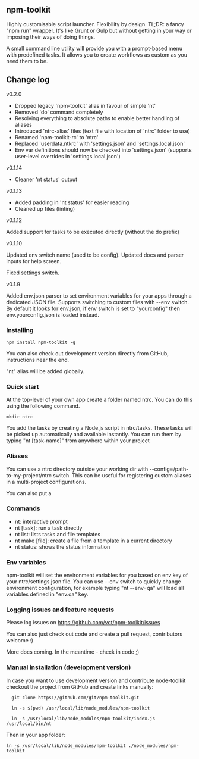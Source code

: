 ## npm-toolkit

Highly customisable script launcher. Flexibility by design.
TL;DR: a fancy "npm run" wrapper. It's like Grunt or Gulp but without getting in your way or imposing their ways of doing things.

A small command line utility will provide you with a prompt-based menu with predefined tasks.
It allows you to create workflows as custom as you need them to be.


## Change log

v0.2.0

* Dropped legacy 'npm-toolkit' alias in favour of simple 'nt'
* Removed 'do' command completely
* Resolving everything to absolute paths to enable better handling of aliases
* Introduced 'ntrc-alias' files (text file with location of 'ntrc' folder to use)
* Renamed 'npm-toolkit-rc' to 'ntrc'
* Replaced 'userdata.ntkrc' with 'settings.json' and 'settings.local.json'
* Env var definitions should now be checked into 'settings.json' (supports user-level overrides in 'settings.local.json')



v0.1.14

* Cleaner 'nt status' output


v0.1.13

* Added padding in 'nt status' for easier reading
* Cleaned up files (linting)



v0.1.12

Added support for tasks to be executed directly (without the do prefix)



v0.1.10

Updated env switch name (used to be config). Updated docs and parser inputs for help screen.

Fixed settings switch.



v0.1.9

Added env.json parser to set environment variables for your apps through a dedicated JSON file. Supports switching to custom files with --env switch.
By default it looks for env.json, if env switch is set to "yourconfig" then env.yourconfig.json is loaded instead.


### Installing

```
npm install npm-toolkit -g
```

You can also check out development version directly from GitHub, instructions near the end.

"nt" alias will be added globally.


### Quick start
At the top-level of your own app create a folder named ntrc.
You can do this using the following command.

```
mkdir ntrc
```

You add the tasks by creating a Node.js script in ntrc/tasks.
These tasks will be picked up automatically and available instantly.
You can run them by typing "nt [task-name]" from anywhere within your project

### Aliases

You can use a ntrc directory outside your working dir with --config=/path-to-my-project/ntrc switch.
This can be useful for registering custom aliases in a multi-project configurations.

You can also put a


### Commands

* nt: interactive prompt
* nt [task]: run a task directly
* nt list: lists tasks and file templates
* nt make [file]: create a file from a template in a current directory
* nt status: shows the status information


### Env variables

npm-toolkit will set the environment variables for you based on env key of your ntrc/settings.json file.
You can use --env switch to quickly change environment configuration, for example typing "nt --env=qa" will load all variables defined in "env.qa" key.


### Logging issues and feature requests

Please log issues on https://github.com/vot/npm-toolkit/issues

You can also just check out code and create a pull request, contributors welcome :)

More docs coming. In the meantime - check in code ;)

### Manual installation (development version)

In case you want to use development version and contribute node-toolkit
checkout the project from GitHub and create links manually:
```
  git clone https://github.com/git/npm-toolkit.git

  ln -s $(pwd) /usr/local/lib/node_modules/npm-toolkit

  ln -s /usr/local/lib/node_modules/npm-toolkit/index.js /usr/local/bin/nt
```

Then in your app folder:

```
ln -s /usr/local/lib/node_modules/npm-toolkit ./node_modules/npm-toolkit
```
